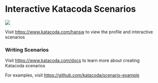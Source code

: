 # Interactive Katacoda Scenarios

[![](http://shields.katacoda.com/katacoda/hansw/count.svg)](https://www.katacoda.com/hansw "Get your profile on Katacoda.com")

Visit https://www.katacoda.com/hansw to view the profile and interactive scenarios

### Writing Scenarios
Visit https://www.katacoda.com/docs to learn more about creating Katacoda scenarios

For examples, visit https://github.com/katacoda/scenario-example
